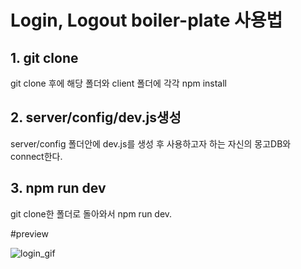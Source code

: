 # Login, Logout boiler-plate 사용법

## 1. git clone
git clone 후에 해당 폴더와 client 폴더에 각각 npm install

## 2. server/config/dev.js생성
server/config 폴더안에 dev.js를 생성 후 사용하고자 하는 자신의 몽고DB와 connect한다.

## 3. npm run dev
git clone한 폴더로 돌아와서 npm run dev.


#preview

![login_gif](https://user-images.githubusercontent.com/78216411/143809425-acb53513-d393-4929-b345-02b5c30b95c6.gif)
